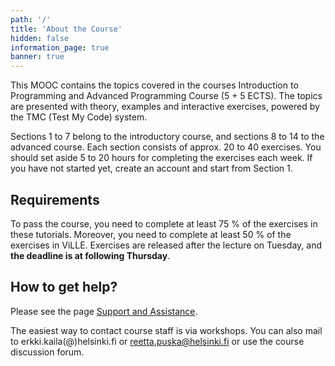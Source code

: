 ```yaml
---
path: '/'
title: 'About the Course'
hidden: false
information_page: true
banner: true
---
```


This MOOC contains the topics covered in the courses Introduction to
Programming and Advanced Programming Course (5 + 5 ECTS). The topics
are presented with theory, examples and interactive exercises, powered
by the TMC (Test My Code) system.

Sections 1 to 7 belong to the introductory course, and sections 8 to
14 to the advanced course. Each section consists of approx. 20 to 40
exercises. You should set aside 5 to 20 hours for completing the
exercises each week. If you have not started yet, create an account
and start from Section 1.

## Requirements

To pass the course, you need to complete at least 75 % of the
exercises in these tutorials. Moreover, you need to complete at least
50 % of the exercises in ViLLE. Exercises are released after the
lecture on Tuesday, and **the deadline is at following Thursday**.

## How to get help?

Please see the page [Support and Assistance](/support-and-assistance).

The easiest way to contact course staff is via workshops. You can also
mail to erkki.kaila(@)helsinki.fi or reetta.puska@helsinki.fi or use
the course discussion forum.
